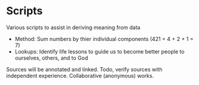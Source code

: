 # Scripts
Various scripts to assist in deriving meaning from data

* Method: Sum numbers by thier individual components (421 = 4 + 2 + 1 = 7)
* Lookups: Identify life lessons to guide us to become better people to ourselves, others, and to God

Sources will be annotated and linked. Todo, verify sources with independent experience.  Collaborative (anonymous) works.
